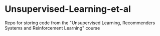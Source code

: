 # Unsupervised-Learning-et-al
Repo for storing code from the "Unsupervised Learning, Recommenders Systems and Reinforcement Learning" course
